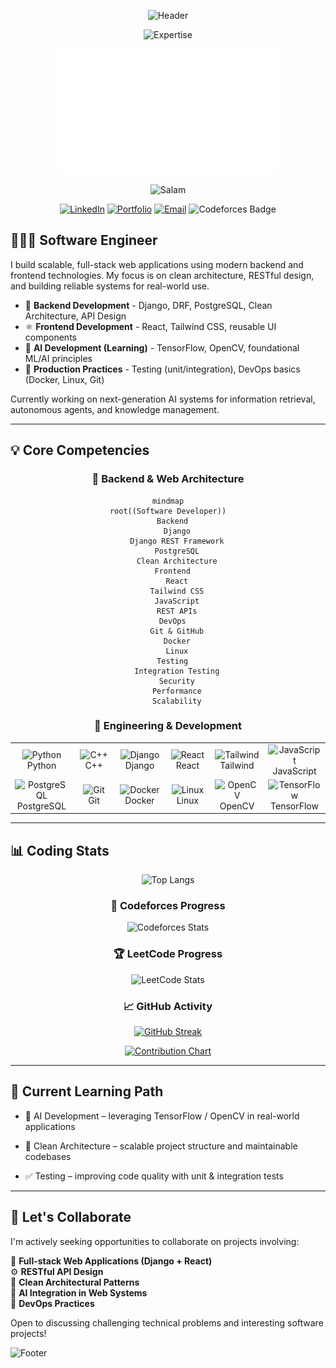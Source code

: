 <div align="center">

![Header](https://capsule-render.vercel.app/api?type=waving&color=0:06B6D4,50:3B82F6,100:6366F1&height=200&section=header&text=Saiyedul%20Abrar&fontSize=50&fontColor=FFFFFF&fontAlignY=35&desc=Software%20Engineer&descSize=20&descColor=FFFFFF&descAlignY=60&animation=fadeIn)

  <p align="center">
    <img src="https://readme-typing-svg.demolab.com?font=JetBrains+Mono&weight=600&duration=3000&pause=1000&color=06B6D4&center=true&vCenter=true&random=false&width=500&lines=Building+Business+Ready+Web+Apps;Architecting+Production-Ready+SaaS+Systems;" alt="Expertise" />
  </p>
  <img src="https://github.com/AlgoAbrar/AlgoAbrar/raw/main/salam.gif" height="200"/>
  <p align="center">
    <img src="https://readme-typing-svg.demolab.com?font=JetBrains+Mono&weight=600&duration=3000&pause=1000&color=06B6D4&center=true&vCenter=true&random=false&width=500&lines=Assalamu+Alaykum+Warahmatullahi+Wabarakatu;Peace+be+upon+you+and;the+mercy+of+Allah;" alt="Salam" />
  </p>

[![LinkedIn](https://img.shields.io/badge/LinkedIn-0A66C2?style=for-the-badge&logo=linkedin&logoColor=white)](https://www.linkedin.com/in/saiyedulabrar)
[![Portfolio](https://img.shields.io/badge/Portfolio-06B6D4?style=for-the-badge&logo=vercel&logoColor=white)](https://algoabrar.vercel.app)
[![Email](https://img.shields.io/badge/Email-3B82F6?style=for-the-badge&logo=gmail&logoColor=white)](mailto:saiyedulabrar.dev@gmail.com)
![Codeforces Badge](https://codeforces-readme-stats.vercel.app/api/badge?username=AlgoAbrar)

</div>

## 🧑🏻‍💻 Software Engineer

I build scalable, full-stack web applications using modern backend and frontend technologies. My focus is on clean architecture, RESTful design, and building reliable systems for real-world use.

- 🧱 **Backend Development** - Django, DRF, PostgreSQL, Clean Architecture, API Design
- ⚛️ **Frontend Development** - React, Tailwind CSS, reusable UI components
- 🤖 **AI Development (Learning)** - TensorFlow, OpenCV, foundational ML/AI principles
- 🧪 **Production Practices** - Testing (unit/integration), DevOps basics (Docker, Linux, Git)

Currently working on next-generation AI systems for information retrieval, autonomous agents, and knowledge management.

---

## 💡 Core Competencies

<div align="center">

### 🧩 Backend & Web Architecture

```mermaid
mindmap
root((Software Developer))
  Backend
    Django
    Django REST Framework
    PostgreSQL
    Clean Architecture
  Frontend
    React
    Tailwind CSS
    JavaScript
    REST APIs
  DevOps
    Git & GitHub
    Docker
    Linux
  Testing
    Integration Testing
    Security
    Performance
    Scalability
```

### 🔧 Engineering & Development

  <table> <tr> <td align="center" width="100"> <img src="https://skillicons.dev/icons?i=python" width="48" height="48" alt="Python" /> <br>Python </td> <td align="center" width="100"> <img src="https://skillicons.dev/icons?i=cpp" width="48" height="48" alt="C++" /> <br>C++ </td> <td align="center" width="100"> <img src="https://skillicons.dev/icons?i=django" width="48" height="48" alt="Django" /> <br>Django </td> <td align="center" width="100"> <img src="https://skillicons.dev/icons?i=react" width="48" height="48" alt="React" /> <br>React </td> <td align="center" width="100"> <img src="https://skillicons.dev/icons?i=tailwind" width="48" height="48" alt="Tailwind" /> <br>Tailwind </td> <td align="center" width="100"> <img src="https://skillicons.dev/icons?i=javascript" width="48" height="48" alt="JavaScript" /> <br>JavaScript </td> </tr> <tr> <td align="center" width="100"> <img src="https://skillicons.dev/icons?i=postgres" width="48" height="48" alt="PostgreSQL" /> <br>PostgreSQL </td> <td align="center" width="100"> <img src="https://skillicons.dev/icons?i=git" width="48" height="48" alt="Git" /> <br>Git </td> <td align="center" width="100"> <img src="https://skillicons.dev/icons?i=docker" width="48" height="48" alt="Docker" /> <br>Docker </td> <td align="center" width="100"> <img src="https://skillicons.dev/icons?i=linux" width="48" height="48" alt="Linux" /> <br>Linux </td> <td align="center" width="100"> <img src="https://skillicons.dev/icons?i=opencv" width="48" height="48" alt="OpenCV" /> <br>OpenCV </td> <td align="center" width="100"> <img src="https://skillicons.dev/icons?i=tensorflow" width="48" height="48" alt="TensorFlow" /> <br>TensorFlow </td> </tr> </table> </div>

---

## 📊 Coding Stats

<div align="center">

![Top Langs](https://github-readme-stats.vercel.app/api/top-langs/?username=AlgoAbrar&layout=compact)

### 🧠 Codeforces Progress

![Codeforces Stats](https://codeforces-readme-stats.vercel.app/api/card?username=AlgoAbrar)

### 🏆 LeetCode Progress

  <img src="https://leetcard.jacoblin.cool/algoabrar?theme=nord&font=JetBrains%20Mono&ext=heatmap" alt="LeetCode Stats" />

### 📈 GitHub Activity

[![GitHub Streak](https://streak-stats.demolab.com?user=AlgoAbrar&theme=transparent&hide_border=true&mode=weekly&fire=06B6D4&ring=3B82F6&currStreakLabel=6366F1&sideLabels=06B6D4)](https://git.io/streak-stats)

[![Contribution Chart](https://github-readme-activity-graph.vercel.app/graph?username=AlgoAbrar&theme=react-dark&hide_border=true&bg_color=0d1117&area=true&line=06B6D4&point=3B82F6&area_color=6366F1)](https://github.com/ashutosh00710/github-readme-activity-graph)

</div>

---

## 🌱 Current Learning Path

- 🧠 AI Development – leveraging TensorFlow / OpenCV in real-world applications

- 🧼 Clean Architecture – scalable project structure and maintainable codebases

- ✅ Testing – improving code quality with unit & integration tests

---

<div align="left">

## 🤝 Let's Collaborate

I'm actively seeking opportunities to collaborate on projects involving:

🧩 **Full-stack Web Applications (Django + React)**<br>
⚙️ **RESTful API Design**<br>
🧱 **Clean Architectural Patterns**<br>
🤖 **AI Integration in Web Systems**<br>
🚀 **DevOps Practices**<br>

  <p>Open to discussing challenging technical problems and interesting software projects!</p>

![Footer](https://capsule-render.vercel.app/api?type=waving&color=0:6366F1,50:3B82F6,100:06B6D4&height=120&section=footer)

</div>
